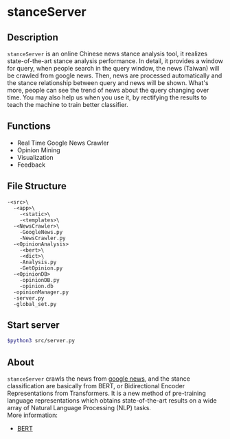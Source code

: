 # stanceServer
## Description
`stanceServer` is an online Chinese news stance analysis tool, it realizes state-of-the-art stance analysis performance. In detail, it provides a window for query, when people search in the query window, the news (Taiwan) will be crawled from google news. Then, news are processed automatically and the stance relationship between query and news will be shown. What's more, people can see the trend of news about the query changing over time. You may also help us when you use it, by rectifying the results to teach the machine to train better classifier.

## Functions
* Real Time Google News Crawler
* Opinion Mining
* Visualization
* Feedback

## File Structure
```ascii
-<src>\
  -<app>\
    -<static>\
    -<templates>\
  -<NewsCrawler>\
    -GoogleNews.py
    -NewsCrawler.py
  -<OpinionAnalysis>
    -<bert>\
    -<dict>\
    -Analysis.py
    -GetOpinion.py
  -<OpinionDB>
    -opinionDB.py
    -opinion.db
  -opinionManager.py
  -server.py
  -global_set.py
```

## Start server
```bash
$python3 src/server.py
```

## About
`stanceServer` crawls the news from [google news](https://www.google.com.tw/), and the stance classification are basically from BERT, or Bidirectional Encoder Representations from Transformers. It is a new method of pre-training language representations which obtains state-of-the-art results on a wide array of Natural Language Processing (NLP) tasks.  
More information:
* [BERT](https://github.com/google-research/bert)
